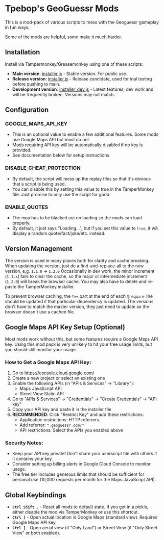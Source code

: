 # Tpebop's GeoGuessr Mods

This is a mod-pack of various scripts to mess with the Geoguessr gameplay in fun ways.

Some of the mods are helpful, some make it much harder.



## Installation

Install via Tampermonkey/Greasemonkey using one of these scripts:
- **Main version**: [installer.js](installer.js) - Stable version. For public use.
- **Release version**: [installer.js](installer.js) - Release candidate, used for inal testing before pushing to main.
- **Development version**: [installer_dev.js](installer_dev.js) - Latest features; dev work and will be frequently broken. Versions may not match.




## Configuration

### GOOGLE_MAPS_API_KEY

- This is an optional value to enable a few additional features. Some mods use Google Maps API but most do not.
- Mods requiring API key will be automatically disabled if no key is provided.
- See documentation below for setup instructions.

### DISABLE_CHEAT_PROTECTION

- By default, the script will mess up the replay files so that it's obvious that a script is being used.
- You can disable this by setting this value to true in the TamperMonkey file. Just promise to only use the script for good.

### ENABLE_QUOTES

- The map has to be blacked out on loading so the mods can load properly.
- By default, it just says "Loading...", but if you set this value to `true`, it will display a random quote/fact/joke/etc. instead.




## Version Management

The version is used in many places both for clarity and cache breaking. When updating the version, just do a find-and-replace-all to the new version, e.g. `1.1.0` -> `1.2.0`
Occasionally in dev work, the minor increment (`1.1.x`) fails to clear the cache, so the major or intermediate increment (`1.2.0`) will break the browser cache. You may also have to delete and re-paste the TamperMonkey installer.

To prevent browser caching, the `?v=` part at the end of each `@require` line should be updated if that particular dependency is updated. The versions don't have to match the master version, they just need to update so the browser doesn't use a cached file.





## Google Maps API Key Setup (Optional)

Most mods work without this, but some features require a Google Maps API key. Using this mod pack is very unlikely to hit your free usage limits, but you should still monitor your usage.

### How to Get a Google Maps API Key:

1. Go to https://console.cloud.google.com/
2. Create a new project or select an existing one
3. Enable the following APIs (in "APIs & Services" → "Library"):
   - Maps JavaScript API
   - Street View Static API
4. Go to "APIs & Services" → "Credentials" → "Create Credentials" → "API key"
5. Copy your API key and paste it in the installer file
6. **RECOMMENDED**: Click "Restrict Key" and add these restrictions:
   - Application restrictions: HTTP referrers
   - Add referrer: `*.geoguessr.com/*`
   - API restrictions: Select the APIs you enabled above

### Security Notes:

- Keep your API key private! Don't share your userscript file with others if it contains your key.
- Consider setting up billing alerts in Google Cloud Console to monitor usage.
- The free tier includes generous limits that should be sufficient for personal use (10,000 requests per month for the Maps JavaScript API).

## Global Keybindings

- **`Ctrl Shift .`** - Reset all mods to default state. If you get in a pickle, either disable the mod via TamperMonkey or use this shortcut.
- **`Ctrl [`** - Open actual location in Google Maps (standard view). Requires Google Maps API key.
- **`Ctrl ]`** - Open aerial view (if "Only Land") or Street View (if "Only Street View" or both enabled).
